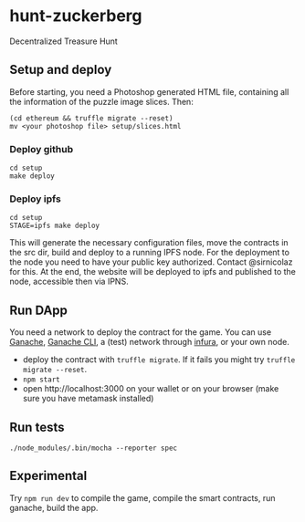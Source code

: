 # hunt-zuckerberg
Decentralized Treasure Hunt

## Setup and deploy
Before starting, you need a Photoshop generated HTML file, containing all the information of the puzzle image slices. Then:
```
(cd ethereum && truffle migrate --reset)
mv <your photoshop file> setup/slices.html
```
### Deploy github
```
cd setup
make deploy
```
### Deploy ipfs
```
cd setup
STAGE=ipfs make deploy
```
This will generate the necessary configuration files, move the contracts in the src dir, build and deploy to a running IPFS node.
For the deployment to the node you need to have your public key authorized. Contact @sirnicolaz for this.
At the end, the website will be deployed to ipfs and published to the node, accessible then via IPNS.
## Run DApp
You need a network to deploy the contract for the game. You can use [Ganache][ganache], [Ganache CLI][ganache:cli], a (test) network through [infura][infura], or your own node.

- deploy the contract with `truffle migrate`. If it fails you might try `truffle migrate --reset`.
- `npm start`
- open http://localhost:3000 on your wallet or on your browser (make sure you have metamask installed)

## Run tests
`./node_modules/.bin/mocha --reporter spec`

## Experimental
Try `npm run dev` to compile the game, compile the smart contracts, run ganache, build the app.

[ganache]: https://truffleframework.com/ganache
[ganache:cli]: https://github.com/trufflesuite/ganache-cli
[infura]: https://infura.io/

